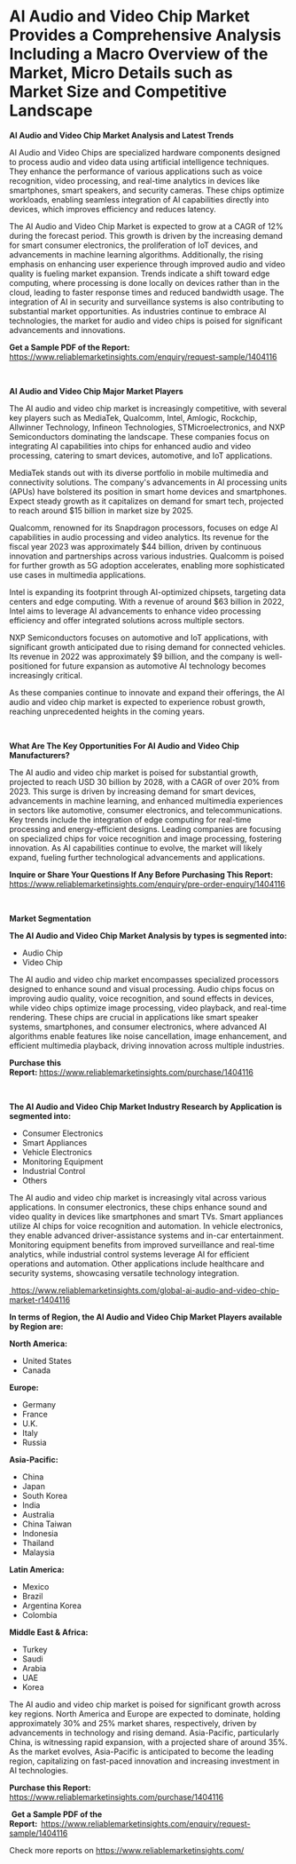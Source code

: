 <p><h1>AI Audio and Video Chip Market Provides a Comprehensive Analysis Including a Macro Overview of the Market, Micro Details such as Market Size and Competitive Landscape</h1></p><p><strong>AI Audio and Video Chip Market Analysis and Latest Trends</strong></p>
<p><p>AI Audio and Video Chips are specialized hardware components designed to process audio and video data using artificial intelligence techniques. They enhance the performance of various applications such as voice recognition, video processing, and real-time analytics in devices like smartphones, smart speakers, and security cameras. These chips optimize workloads, enabling seamless integration of AI capabilities directly into devices, which improves efficiency and reduces latency.</p><p>The AI Audio and Video Chip Market is expected to grow at a CAGR of 12% during the forecast period. This growth is driven by the increasing demand for smart consumer electronics, the proliferation of IoT devices, and advancements in machine learning algorithms. Additionally, the rising emphasis on enhancing user experience through improved audio and video quality is fueling market expansion. Trends indicate a shift toward edge computing, where processing is done locally on devices rather than in the cloud, leading to faster response times and reduced bandwidth usage. The integration of AI in security and surveillance systems is also contributing to substantial market opportunities. As industries continue to embrace AI technologies, the market for audio and video chips is poised for significant advancements and innovations.</p></p>
<p><strong>Get a Sample PDF of the Report:&nbsp;</strong> <a href="https://www.reliablemarketinsights.com/enquiry/request-sample/1404116?utm_campaign=2102&utm_medium=2&utm_source=Github&utm_content=ia&utm_term=28032025&utm_id=ai-audio-and-video-chip">https://www.reliablemarketinsights.com/enquiry/request-sample/1404116</a></p>
<p>&nbsp;</p>
<p><strong>AI Audio and Video Chip Major Market Players</strong></p>
<p><p>The AI audio and video chip market is increasingly competitive, with several key players such as MediaTek, Qualcomm, Intel, Amlogic, Rockchip, Allwinner Technology, Infineon Technologies, STMicroelectronics, and NXP Semiconductors dominating the landscape. These companies focus on integrating AI capabilities into chips for enhanced audio and video processing, catering to smart devices, automotive, and IoT applications.</p><p>MediaTek stands out with its diverse portfolio in mobile multimedia and connectivity solutions. The company's advancements in AI processing units (APUs) have bolstered its position in smart home devices and smartphones. Expect steady growth as it capitalizes on demand for smart tech, projected to reach around $15 billion in market size by 2025.</p><p>Qualcomm, renowned for its Snapdragon processors, focuses on edge AI capabilities in audio processing and video analytics. Its revenue for the fiscal year 2023 was approximately $44 billion, driven by continuous innovation and partnerships across various industries. Qualcomm is poised for further growth as 5G adoption accelerates, enabling more sophisticated use cases in multimedia applications.</p><p>Intel is expanding its footprint through AI-optimized chipsets, targeting data centers and edge computing. With a revenue of around $63 billion in 2022, Intel aims to leverage AI advancements to enhance video processing efficiency and offer integrated solutions across multiple sectors.</p><p>NXP Semiconductors focuses on automotive and IoT applications, with significant growth anticipated due to rising demand for connected vehicles. Its revenue in 2022 was approximately $9 billion, and the company is well-positioned for future expansion as automotive AI technology becomes increasingly critical.</p><p>As these companies continue to innovate and expand their offerings, the AI audio and video chip market is expected to experience robust growth, reaching unprecedented heights in the coming years.</p></p>
<p>&nbsp;</p>
<p><strong>What Are The Key Opportunities For AI Audio and Video Chip Manufacturers?</strong></p>
<p><p>The AI audio and video chip market is poised for substantial growth, projected to reach USD 30 billion by 2028, with a CAGR of over 20% from 2023. This surge is driven by increasing demand for smart devices, advancements in machine learning, and enhanced multimedia experiences in sectors like automotive, consumer electronics, and telecommunications. Key trends include the integration of edge computing for real-time processing and energy-efficient designs. Leading companies are focusing on specialized chips for voice recognition and image processing, fostering innovation. As AI capabilities continue to evolve, the market will likely expand, fueling further technological advancements and applications.</p></p>
<p><strong>Inquire or Share Your Questions If Any Before Purchasing This Report:</strong> <a href="https://www.reliablemarketinsights.com/enquiry/pre-order-enquiry/1404116?utm_campaign=2102&utm_medium=2&utm_source=Github&utm_content=ia&utm_term=28032025&utm_id=ai-audio-and-video-chip">https://www.reliablemarketinsights.com/enquiry/pre-order-enquiry/1404116</a></p>
<p>&nbsp;</p>
<p><strong>Market Segmentation</strong></p>
<p><strong>The AI Audio and Video Chip Market Analysis by types is segmented into:</strong></p>
<p><ul><li>Audio Chip</li><li>Video Chip</li></ul></p>
<p><p>The AI audio and video chip market encompasses specialized processors designed to enhance sound and visual processing. Audio chips focus on improving audio quality, voice recognition, and sound effects in devices, while video chips optimize image processing, video playback, and real-time rendering. These chips are crucial in applications like smart speaker systems, smartphones, and consumer electronics, where advanced AI algorithms enable features like noise cancellation, image enhancement, and efficient multimedia playback, driving innovation across multiple industries.</p></p>
<p><strong>Purchase this Report:&nbsp;</strong><a href="https://www.reliablemarketinsights.com/purchase/1404116?utm_campaign=2102&utm_medium=2&utm_source=Github&utm_content=ia&utm_term=28032025&utm_id=ai-audio-and-video-chip">https://www.reliablemarketinsights.com/purchase/1404116</a></p>
<p>&nbsp;</p>
<p><strong>The AI Audio and Video Chip Market Industry Research by Application is segmented into:</strong></p>
<p><ul><li>Consumer Electronics</li><li>Smart Appliances</li><li>Vehicle Electronics</li><li>Monitoring Equipment</li><li>Industrial Control</li><li>Others</li></ul></p>
<p><p>The AI audio and video chip market is increasingly vital across various applications. In consumer electronics, these chips enhance sound and video quality in devices like smartphones and smart TVs. Smart appliances utilize AI chips for voice recognition and automation. In vehicle electronics, they enable advanced driver-assistance systems and in-car entertainment. Monitoring equipment benefits from improved surveillance and real-time analytics, while industrial control systems leverage AI for efficient operations and automation. Other applications include healthcare and security systems, showcasing versatile technology integration.</p></p>
<p><a href="https://www.reliablemarketinsights.com/global-ai-audio-and-video-chip-market-r1404116?utm_campaign=2102&utm_medium=2&utm_source=Github&utm_content=ia&utm_term=28032025&utm_id=ai-audio-and-video-chip">&nbsp;https://www.reliablemarketinsights.com/global-ai-audio-and-video-chip-market-r1404116</a></p>
<p><strong>In terms of Region, the AI Audio and Video Chip Market Players available by Region are:</strong></p>
<p>
    <p> <strong> North America: </strong>
        <ul>
            <li>United States</li>
            <li>Canada</li>
        </ul>
        </p> 
    <p> <strong> Europe: </strong>
        <ul>
            <li>Germany</li>
            <li>France</li>
            <li>U.K.</li>
            <li>Italy</li>
            <li>Russia</li>
        </ul>
        </p> 
    <p> <strong> Asia-Pacific: </strong>
        <ul>
            <li>China</li>
            <li>Japan</li>
            <li>South Korea</li>
            <li>India</li>
            <li>Australia</li>
            <li>China Taiwan</li>
            <li>Indonesia</li>
            <li>Thailand</li>
            <li>Malaysia</li>
        </ul>
        </p> 
    <p> <strong> Latin America: </strong>
        <ul>
            <li>Mexico</li>
            <li>Brazil</li>
            <li>Argentina Korea</li>
            <li>Colombia</li>
        </ul>
        </p> 
    <p> <strong> Middle East & Africa: </strong>
        <ul>
            <li>Turkey</li>
            <li>Saudi</li>
            <li>Arabia</li>
            <li>UAE</li>
            <li>Korea</li>
        </ul>
    </p>
    </p>
<p><p>The AI audio and video chip market is poised for significant growth across key regions. North America and Europe are expected to dominate, holding approximately 30% and 25% market shares, respectively, driven by advancements in technology and rising demand. Asia-Pacific, particularly China, is witnessing rapid expansion, with a projected share of around 35%. As the market evolves, Asia-Pacific is anticipated to become the leading region, capitalizing on fast-paced innovation and increasing investment in AI technologies.</p></p>
<p><strong>Purchase this Report: </strong><a href="https://www.reliablemarketinsights.com/purchase/1404116?utm_campaign=2102&utm_medium=2&utm_source=Github&utm_content=ia&utm_term=28032025&utm_id=ai-audio-and-video-chip">https://www.reliablemarketinsights.com/purchase/1404116</a></p>
<p>&nbsp;<strong>Get a Sample PDF of the Report:&nbsp;&nbsp;</strong><a href="https://www.reliablemarketinsights.com/enquiry/request-sample/1404116?utm_campaign=2102&utm_medium=2&utm_source=Github&utm_content=ia&utm_term=28032025&utm_id=ai-audio-and-video-chip">https://www.reliablemarketinsights.com/enquiry/request-sample/1404116</a></p>
<p><strong></strong></p>
<p>Check more reports on <a href="https://www.reliablemarketinsights.com/?utm_campaign=2102&utm_medium=2&utm_source=Github&utm_content=ia&utm_term=28032025&utm_id=ai-audio-and-video-chip">https://www.reliablemarketinsights.com/</a></p>